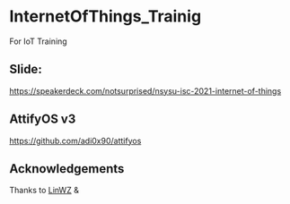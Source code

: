 # InternetOfThings_Trainig
For IoT Training

## Slide: 
https://speakerdeck.com/notsurprised/nsysu-isc-2021-internet-of-things

## AttifyOS v3
https://github.com/adi0x90/attifyos

## Acknowledgements
Thanks to [LinWZ](https://www.facebook.com/LinWuJhen) & [](https://www.facebook.com/fosxwiz)
